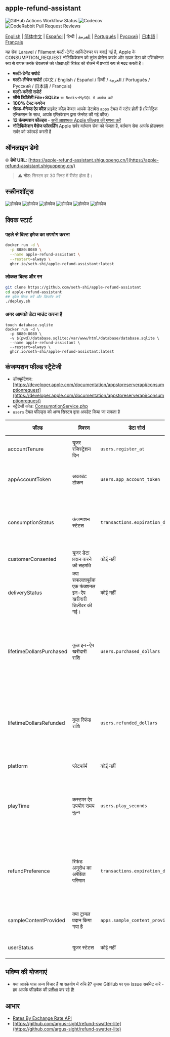 ## apple-refund-assistant
![GitHub Actions Workflow Status](https://img.shields.io/github/actions/workflow/status/seth-shi/apple-refund-assistant/laravel.yml)
![Codecov](https://img.shields.io/codecov/c/github/seth-shi/apple-refund-assistant)
![CodeRabbit Pull Request Reviews](https://img.shields.io/coderabbit/prs/github/seth-shi/apple-refund-assistant?utm_source=oss&utm_medium=github&utm_campaign=seth-shi%2Fapple-refund-assistant&labelColor=171717&color=FF570A&link=https%3A%2F%2Fcoderabbit.ai&label=CodeRabbit+Reviews)

[English](./README.md) | [简体中文](./README.zh.md) | [Español](./README.es.md) | हिन्दी | [العربية](./README.ar.md) | [Português](./README.pt.md) | [Русский](./README.ru.md) | [日本語](./README.ja.md) | [Français](./README.fr.md)

यह सेवा Laravel / Filament मल्टी-टेनेंट आर्किटेक्चर पर बनाई गई है,
Apple के CONSUMPTION_REQUEST नोटिफिकेशन को तुरंत प्रोसेस करके और खपत डेटा को एसिंक्रोनस रूप से वापस करके डेवलपर्स को धोखाधड़ी रिफंड को रोकने में प्रभावी रूप से मदद करती है।

- **मल्टी-टेनेंट सपोर्ट**
- **मल्टी-लैंग्वेज सपोर्ट** (中文 / English / Español / हिन्दी / العربية / Português / Русский / 日本語 / Français)
- **मल्टी-करेंसी सपोर्ट**
- **ज़ीरो डिपेंडेंसी File+SQLite** `या Redis+MySQL में अपग्रेड करें`
- **100% टेस्ट कवरेज**
- **सेल्फ-मैनेज्ड ऐप कीज़** प्राइवेट कीज़ केवल आपके डेटाबेस `apps` टेबल में स्टोर होती हैं (सिमेट्रिक एन्क्रिप्शन के साथ, आपके एप्लिकेशन द्वारा जेनरेट की गई कीज़)
- **12 कंजम्पशन फील्ड्स** - [सभी आवश्यक Apple फील्ड्स की गणना करें](#कंजम्पशन-फील्ड-स्ट्रैटेजी)
- **नोटिफिकेशन मैसेज फॉरवर्डिंग** Apple सर्वर वर्तमान सेवा को भेजता है, वर्तमान सेवा आपके प्रोडक्शन सर्वर को फॉरवर्ड करती है


## ऑनलाइन डेमो

🌐 **डेमो URL**: [https://apple-refund-assistant.shiguopeng.cn/](https://apple-refund-assistant.shiguopeng.cn/)

> ⚠️ **नोट**: सिस्टम हर 30 मिनट में रीसेट होता है।

 
## स्क्रीनशॉट्स
![होमपेज](assets/0.png)
![होमपेज](assets/1.png)
![होमपेज](assets/2.png)
![होमपेज](assets/3.png)
![होमपेज](assets/4.png)
![होमपेज](assets/5.png)


## क्विक स्टार्ट
### पहले से बिल्ट इमेज का उपयोग करना
```bash
docker run -d \
  -p 8080:8080 \
  --name apple-refund-assistant \
  --restart=always \
  ghcr.io/seth-shi/apple-refund-assistant:latest
```


### लोकल बिल्ड और रन
```bash
git clone https://github.com/seth-shi/apple-refund-assistant
cd apple-refund-assistant
## इमेज बिल्ड करें और डिप्लॉय करें
./deploy.sh
```

### अगर आपको डेटा माउंट करना है
```
touch database.sqlite
docker run -d \
  -p 8080:8080 \
  -v $(pwd)/database.sqlite:/var/www/html/database/database.sqlite \
  --name apple-refund-assistant \
  --restart=always \
  ghcr.io/seth-shi/apple-refund-assistant:latest
```

## कंजम्पशन फील्ड स्ट्रैटेजी
* डॉक्यूमेंटेशन: [https://developer.apple.com/documentation/appstoreserverapi/consumptionrequest](https://developer.apple.com/documentation/appstoreserverapi/consumptionrequest)
* स्ट्रैटेजी कोड: [ConsumptionService.php](./app/Services/ConsumptionService.php) 
* `users` टेबल फील्ड्स को अन्य सिस्टम द्वारा अपडेट किया जा सकता है

| फील्ड                       | विवरण                | डेटा सोर्स                          | गणना नियम                                                                                           |
|--------------------------|-------------------|--------------------------------|------------------------------------------------------------------------------------------------|
| accountTenure            | यूजर रजिस्ट्रेशन दिन            | `users.register_at`            | वर्तमान समय घटा रजिस्ट्रेशन समय                                                                                     |
| appAccountToken          | अकाउंट टोकन          | `users.app_account_token`      | [क्लाइंट द्वारा ऑर्डर बनाते समय पास करना आवश्यक](https://developer.apple.com/documentation/StoreKit/Transaction/appAccountToken) |
| consumptionStatus        | कंजम्पशन स्टेटस              | `transactions.expiration_date` | वर्तमान समय के साथ तुलना करें, यदि एक्सपायर हो गया है तो कंज्यूम्ड रिटर्न करें                                                                              |
| customerConsented        | यूजर डेटा प्रदान करने की सहमति          | कोई नहीं                              | हार्डकोडेड `true`                                                                                       |
| deliveryStatus           | क्या सफलतापूर्वक एक फंक्शनल इन-ऐप खरीदारी डिलीवर की गई। | कोई नहीं                              | हार्डकोडेड `0`(सामान्य डिलीवरी)                                                                                    |
| lifetimeDollarsPurchased | कुल इन-ऐप खरीदारी राशि             | `users.purchased_dollars`      | Apple ट्रांजैक्शन इवेंट्स के आधार पर इस फील्ड को जमा करें, आप इसे स्वयं भी जमा कर सकते हैं                                                                        |
| lifetimeDollarsRefunded  | कुल रिफंड राशि             | `users.refunded_dollars`       | Apple रिफंड इवेंट्स के आधार पर इस फील्ड को जमा करें, आप इसे स्वयं भी जमा कर सकते हैं                                                                        |
| platform                 | प्लेटफॉर्म                | कोई नहीं                              | हार्डकोडेड `1`(apple)                                                                                   |
| playTime                 | कस्टमर ऐप उपयोग समय मूल्य        | `users.play_seconds`           | आपके सिस्टम को इस फील्ड को अपडेट करने का सपोर्ट करना होगा, अन्यथा यह `0` है                                                                          |
| refundPreference         | रिफंड अनुरोध का अपेक्षित परिणाम         | `transactions.expiration_date` | वर्तमान समय के साथ तुलना करें, यदि एक्सपायर हो गया है तो रिफंड को रिजेक्ट करने की आशा करें                                                                             |
| sampleContentProvided    | क्या ट्रायल प्रदान किया गया है            | `apps.sample_content_provided` | ऐप बनाते समय ऐप को कॉन्फ़िगर करें                                                                                      |
| userStatus               | यूजर स्टेटस              | कोई नहीं                              | हार्डकोडेड `1`(सामान्य यूजर)                                                                                   |

## भविष्य की योजनाएं
- क्या आपके पास अन्य विचार हैं या सहयोग में रुचि है? कृपया GitHub पर एक issue सबमिट करें - हम आपके फीडबैक की प्रतीक्षा कर रहे हैं!

## आभार
* [Rates By Exchange Rate API](https://www.exchangerate-api.com)
* [https://github.com/argus-sight/refund-swatter-lite](https://github.com/argus-sight/refund-swatter-lite)
